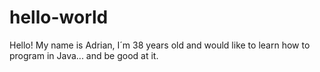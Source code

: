 # hello-world
Hello!
My name is Adrian, I´m 38 years old and would like to learn how to program in Java... and be good at it.

